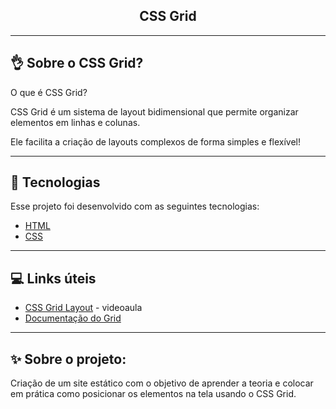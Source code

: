 <div align="center">


  <h2>CSS Grid</h2>

</div>

---

## 👌 Sobre o CSS Grid?

O que é CSS Grid?

CSS Grid é um sistema de layout bidimensional que permite organizar elementos em linhas e colunas.

Ele facilita a criação de layouts complexos de forma simples e flexível!


---

## 🚀 Tecnologias

Esse projeto foi desenvolvido com as seguintes tecnologias:

- [HTML](https://www.w3schools.com/html/)
- [CSS](https://www.w3schools.com/css/default.asp)

---

## 💻 Links úteis
- [CSS Grid Layout](https://www.youtube.com/watch?v=hKXOVD2Yrj8) - videoaula
- [Documentação do Grid](https://www.origamid.com/projetos/css-grid-layout-guia-completo/)


---


## ✨ Sobre o projeto:

Criação de um site estático com o objetivo de aprender a teoria e colocar em prática como posicionar os elementos na tela usando o CSS Grid.


